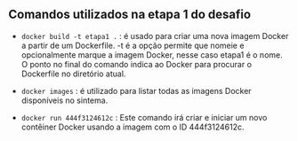 ## Comandos utilizados na etapa 1 do desafio

- ```docker build -t etapa1 .``` :  é usado para criar uma nova imagem Docker a partir de um Dockerfile. -t é a opção permite que nomeie e opcionalmente marque a imagem Docker, nesse caso etapa1 é o nome. O ponto no final do comando indica ao Docker para procurar o Dockerfile no diretório atual.

- ```docker images``` : é utilizado para listar todas as imagens Docker disponíveis no sintema.

- ```docker run 444f3124612c``` : Este comando irá criar e iniciar um novo contêiner Docker usando a imagem com o ID 444f3124612c.